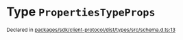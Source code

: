 # Type `PropertiesTypeProps`
<sub>Declared in [packages/sdk/client-protocol/dist/types/src/schema.d.ts:13]()</sub>






